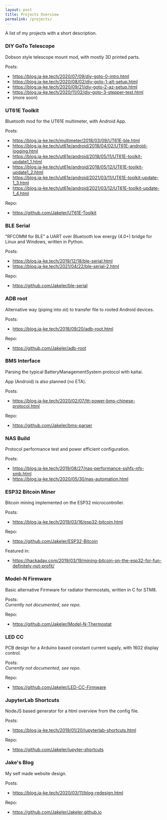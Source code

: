 ```yaml
---
layout: post
title: Projects Overview
permalink: /projects/
---
```

A list of my projects with a short description.

### DIY GoTo Telescope
Dobson style telescope mount mod, with mostly 3D printed parts.

Posts: <br>
- <https://blog.ja-ke.tech/2020/07/09/diy-goto-0-intro.html>
- <https://blog.ja-ke.tech/2020/08/02/diy-goto-1-alt-setup.html>
- <https://blog.ja-ke.tech/2020/09/21/diy-goto-2-az-setup.html>
- <https://blog.ja-ke.tech/2020/11/02/diy-goto-3-stepper-test.html>
- (more soon)

### UT61E Toolkit
Bluetooth mod for the UT61E multimeter, with Android App.

Posts: <br>
- <https://blog.ja-ke.tech/multimeter/2018/03/09/UT61E-ble.html>
- <https://blog.ja-ke.tech/ut61e/android/2018/04/02/UT61E-android-logging.html>
- <https://blog.ja-ke.tech/ut61e/android/2018/05/11/UT61E-toolkit-update1_1.html>
- <https://blog.ja-ke.tech/ut61e/android/2018/05/12/UT61E-toolkit-update1_2.html>
- <https://blog.ja-ke.tech/ut61e/android/2021/03/11/UT61E-toolkit-update-1_3.html>
- <https://blog.ja-ke.tech/ut61e/android/2021/03/12/UT61E-toolkit-update-1_4.html>

Repo: <br>
- <https://github.com/Jakeler/UT61E-Toolkit>


### BLE Serial
"RFCOMM for BLE" a UART over Bluetooth low energy (4.0+) bridge for Linux and Windows, written in Python.

Posts: <br>
- <https://blog.ja-ke.tech/2019/12/18/ble-serial.html>
- <https://blog.ja-ke.tech/2021/04/22/ble-serial-2.html>

Repo: <br>
- <https://github.com/Jakeler/ble-serial>

### ADB root
Alternative way (piping into `dd`) to transfer file to rooted Android devices.

Posts: <br>
- <https://blog.ja-ke.tech/2018/09/20/adb-root.html>

Repo: <br>
- <https://github.com/Jakeler/adb-root>


### BMS Interface
Parsing the typical BatteryManagementSystem protocol with kaitai. 

App (Android) is also planned (no ETA).

Posts: <br>
- <https://blog.ja-ke.tech/2020/02/07/ltt-power-bms-chinese-protocol.html>

Repo: <br>
- <https://github.com/Jakeler/bms-parser>


### NAS Build
Protocol performance test and power efficient configuration.

Posts: <br>
- <https://blog.ja-ke.tech/2019/08/27/nas-performance-sshfs-nfs-smb.html>
- <https://blog.ja-ke.tech/2020/05/30/nas-automation.html>

### ESP32 Bitcoin Miner
Bitcoin mining implemented on the ESP32 microcontroller.

Posts: <br>
- <https://blog.ja-ke.tech/2019/03/16/esp32-bitcoin.html>

Repo: <br>
- <https://github.com/Jakeler/ESP32-Bitcoin>

Featured in: <br>
- <https://hackaday.com/2019/03/19/mining-bitcoin-on-the-esp32-for-fun-definitely-not-profit/>


### Model-N Firmware
Basic alternative Firmware for radiator thermostats, written in C for STM8.

Posts: <br>
*Currently not documented, see repo.*

Repo: <br>
- <https://github.com/Jakeler/Model-N-Thermostat>

### LED CC
PCB design for a Arduino based constant current supply, with 1602 display control.

Posts: <br>
*Currently not documented, see repo.*

Repo: <br>
- <https://github.com/Jakeler/LED-CC-Firmware>


### JupyterLab Shortcuts
NodeJS based generator for a html overview from the config file.

Posts: <br>
- <https://blog.ja-ke.tech/2019/01/20/jupyterlab-shortcuts.html>

Repo: <br>
- <https://github.com/Jakeler/jupyter-shortcuts>

### Jake's Blog
My self made website design.

Posts: <br>
- <https://blog.ja-ke.tech/2020/03/11/blog-redesign.html>

Repo: <br>
- <https://github.com/Jakeler/Jakeler.github.io>